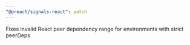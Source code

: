 ```yaml
---
"@preact/signals-react": patch
---
```


Fixes invalid React peer dependency range for environments with strict peerDeps
